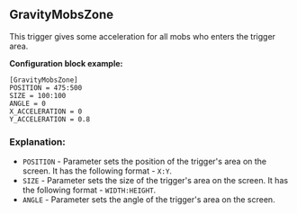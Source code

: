  ## GravityMobsZone

 This trigger gives some acceleration for all mobs who enters the trigger area.

 **Configuration block example:**

    [GravityMobsZone]
    POSITION = 475:500
    SIZE = 100:100
    ANGLE = 0
    X_ACCELERATION = 0
    Y_ACCELERATION = 0.8

 ### Explanation:

 * `POSITION` - Parameter sets the position of the trigger's area on the screen. It has the following format - `X:Y`.
 * `SIZE` - Parameter sets the size of the trigger's area on the screen. It has the following format - `WIDTH:HEIGHT`.
 * `ANGLE` - Parameter sets the angle of the trigger's area on the screen.